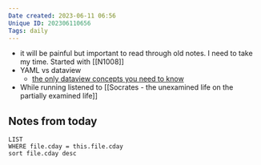 ```yaml
---
Date created: 2023-06-11 06:56
Unique ID: 202306110656
Tags: daily
---
```

- it will be painful but important to read through old notes. I need to take my time. Started with [[N1008]]
- YAML vs dataview
	- [the only dataview concepts you need to know](https://medium.datadriveninvestor.com/the-3-only-concepts-you-need-to-use-the-obsidian-dataview-plugin-fac6ab9c42eb)
- While running listened to [[Socrates - the unexamined life on the partially examined life]]

## Notes from today
``` dataview
LIST
WHERE file.cday = this.file.cday 
sort file.cday desc
```
